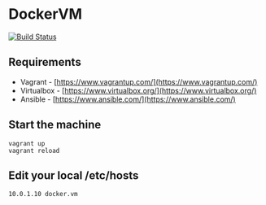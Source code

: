 # DockerVM

[![Build Status](https://travis-ci.org/egobude/DockerVM.svg?branch=task%2Fbs-adjustments)](https://travis-ci.org/egobude/DockerVM)

## Requirements

* Vagrant - [https://www.vagrantup.com/](https://www.vagrantup.com/)
* Virtualbox - [https://www.virtualbox.org/](https://www.virtualbox.org/)
* Ansible - [https://www.ansible.com/](https://www.ansible.com/)

## Start the machine

    vagrant up
    vagrant reload

## Edit your local /etc/hosts

    10.0.1.10 docker.vm

